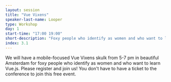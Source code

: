 ```yaml
---
layout: session
title: "Vue Vixens"
speaker-last-name: Looper
type: Workshop
day: 1
start-time: "17:00 19:00"
short-description: "Foxy people who identify as women and who want to learn Vue.js should join this Vue Vixens skulk!"
index: 3.1
---
```


We will have a mobile-focused Vue Vixens skulk from 5-7 pm in beautiful Amsterdam for foxy people who identify as women and who want to learn Vue.js. Please register and join us! You don't have to have a ticket to the conference to join this free event.